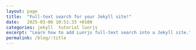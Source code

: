 ```yaml
---
layout: page
title:  "Full-text search for your Jekyll site!"
date:   2025-03-06 10:51:33 +0100
categories: jekyll  tutorial lunrjs
excerpt: "Learn how to add Lunrjs full-text search into a Jekyll site."
permalink: /blog/:title
---
```


